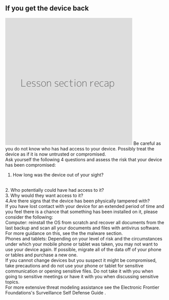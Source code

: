 ## If you get the device back
![](recap.png)
Be careful as you do not know who has had access to your device. Possibly treat the device as if it is now untrusted or compromised.
<br>
Ask yourself the following 4 questions and assess the risk that your device has been compromised:
<br>
1. How long was the device out of your sight?
<br>
2. Who potentially could have had access to it?
<br>
3. Why would they want access to it?
<br>
4.Are there signs that the device has been physically tampered with?
<br>
If you have lost contact with your device for an extended period of time and you feel there is a chance that something has been installed on it, please consider the following:
<br>
Computer: reinstall the OS from scratch and recover all documents from the last backup and scan all your documents and files with antivirus software. For more guidance on this, see the the malware section.
<br>
Phones and tablets: Depending on your level of risk and the circumstances under which your mobile phone or tablet was taken, you may not want to use your device again. If possible, migrate all of the data off of your phone or tables and purchase a new one.
<br>
If you cannot change devices but you suspect it might be compromised, take precautions and do not use your phone or tablet for sensitive communication or opening sensitive files. Do not take it with you when going to sensitive meetings or have it with you when discussing sensitive topics.
<br>
For more extensive threat modeling assistance see the Electronic Frontier Foundations's Surveillance Self Defense Guide <!--https://ssd.eff.org/en-->.
